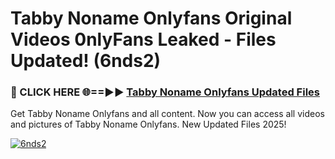 # Tabby Noname Onlyfans Original Videos 0nlyFans Leaked - Files Updated! (6nds2)

<h3>🔴 CLICK HERE 🌐==►► <a href="https://best4dudes.click/HH4t6V" rel="nofollow">Tabby Noname Onlyfans Updated Files</a></h3>

Get Tabby Noname Onlyfans and all content. Now you can access all videos and pictures of Tabby Noname Onlyfans. New Updated Files 2025!

[![6nds2](https://github.com/user-attachments/assets/8c521d6e-e6e3-4a75-9320-d58ab9d79d5b)](https://best4dudes.click/HH4t6V)
